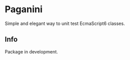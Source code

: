 # Paganini

Simple and elegant way to unit test EcmaScript6 classes.

## Info

Package in development.

